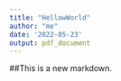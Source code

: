 ```yaml
---
title: "HellowWorld"
author: "me"
date: '2022-05-23'
output: pdf_document
---
```

##This is a new markdown.